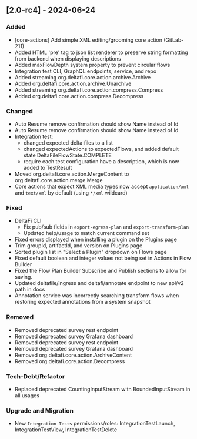## [2.0-rc4] - 2024-06-24

### Added
- [core-actions] Add simple XML editing/grooming core action (GitLab-211)
- Added HTML 'pre' tag to json list renderer to preserve string formatting from backend when displaying descriptions 
- Added maxFlowDepth system property to prevent circular flows
- Integration test CLI, GraphQL endpoints, service, and repo
- Added streaming org.deltafi.core.action.archive.Archive
- Added org.deltafi.core.action.archive.Unarchive
- Added streaming org.deltafi.core.action.compress.Compress
- Added org.deltafi.core.action.compress.Decompress

### Changed
- Auto Resume remove confirmation should show Name instead of Id 
- Auto Resume remove confirmation should show Name instead of Id 
- Integration test:
  - changed expected delta files to a list
  - changed expectedActions to expectedFlows, and added default state DeltaFileFlowState.COMPLETE
  - require each test configuration have a description, which is now added to TestResult
- Moved org.deltafi.core.action.MergeContent to org.deltafi.core.action.merge.Merge
- Core actions that expect XML media types now accept `application/xml` and `text/xml` by default (using `*/xml` wildcard)

### Fixed
- DeltaFi CLI
  - Fix pub/sub fields in `export-egress-plan` and `export-transform-plan`
  - Updated help/usage to match current command set
- Fixed errors displayed when installing a plugin on the Plugins page
- Trim groupId, artifactId, and version on Plugins page
- Sorted plugin list in "Select a Plugin" dropdown on Flows page
- Fixed default boolean and integer values not being set in Actions in Flow Builder 
- Fixed the Flow Plan Builder Subscribe and Publish sections to allow for saving. 
- Updated deltafile/ingress and deltafi/annotate endpoint to new api/v2 path in docs
- Annotation service was incorrectly searching transform flows when restoring expected annotations from a system snapshot

### Removed
- Removed deprecated survey rest endpoint
- Removed deprecated survey Grafana dashboard
- Removed deprecated survey rest endpoint
- Removed deprecated survey Grafana dashboard
- Removed org.deltafi.core.action.ArchiveContent
- Removed org.deltafi.core.action.Decompress

### Tech-Debt/Refactor
- Replaced deprecated CountingInputStream with BoundedInputStream in all usages

### Upgrade and Migration
- New `Integration Tests` permissions/roles: IntegrationTestLaunch, IntegrationTestView, IntegrationTestDelete

